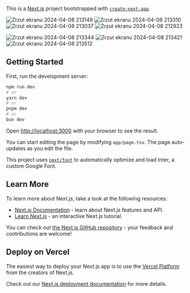 This is a [Next.js](https://nextjs.org/) project bootstrapped with [`create-next-app`](https://github.com/vercel/next.js/tree/canary/packages/create-next-app).

![Zrzut ekranu 2024-04-08 213149](https://github.com/ajarek/next-14-ep-36-estate-booking/assets/61388692/e491bc73-acc0-453f-8731-5d0db3915fd2)
![Zrzut ekranu 2024-04-08 213310](https://github.com/ajarek/next-14-ep-36-estate-booking/assets/61388692/9f063c1d-4ec8-4668-bcb4-6ae5ce26d35e)
![Zrzut ekranu 2024-04-08 213037](https://github.com/ajarek/next-14-ep-36-estate-booking/assets/61388692/a937c7f5-4cbb-4dc0-ad6c-1fea35a67f9c)
![Zrzut ekranu 2024-04-08 212923](https://github.com/ajarek/next-14-ep-36-estate-booking/assets/61388692/bcce72ed-7c3f-4df8-b105-d4ee6c86ad5b)



![Zrzut ekranu 2024-04-08 213344](https://github.com/ajarek/next-14-ep-36-estate-booking/assets/61388692/9a2717d6-32ff-4f08-a23c-91969d99ec2a)
![Zrzut ekranu 2024-04-08 213421](https://github.com/ajarek/next-14-ep-36-estate-booking/assets/61388692/d91156ec-df97-401f-ac54-dd771828ae83)
![Zrzut ekranu 2024-04-08 213512](https://github.com/ajarek/next-14-ep-36-estate-booking/assets/61388692/3b1a1684-5d0a-46d1-89e8-fc031220ec4a)



## Getting Started

First, run the development server:

```bash
npm run dev
# or
yarn dev
# or
pnpm dev
# or
bun dev
```

Open [http://localhost:3000](http://localhost:3000) with your browser to see the result.

You can start editing the page by modifying `app/page.tsx`. The page auto-updates as you edit the file.

This project uses [`next/font`](https://nextjs.org/docs/basic-features/font-optimization) to automatically optimize and load Inter, a custom Google Font.

## Learn More

To learn more about Next.js, take a look at the following resources:

- [Next.js Documentation](https://nextjs.org/docs) - learn about Next.js features and API.
- [Learn Next.js](https://nextjs.org/learn) - an interactive Next.js tutorial.

You can check out [the Next.js GitHub repository](https://github.com/vercel/next.js/) - your feedback and contributions are welcome!

## Deploy on Vercel

The easiest way to deploy your Next.js app is to use the [Vercel Platform](https://vercel.com/new?utm_medium=default-template&filter=next.js&utm_source=create-next-app&utm_campaign=create-next-app-readme) from the creators of Next.js.

Check out our [Next.js deployment documentation](https://nextjs.org/docs/deployment) for more details.
